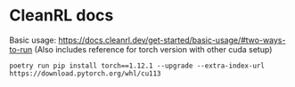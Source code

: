 # CleanRL docs

Basic usage:
https://docs.cleanrl.dev/get-started/basic-usage/#two-ways-to-run
(Also includes reference for torch version with other cuda setup)

`poetry run pip install torch==1.12.1 --upgrade --extra-index-url https://download.pytorch.org/whl/cu113`

